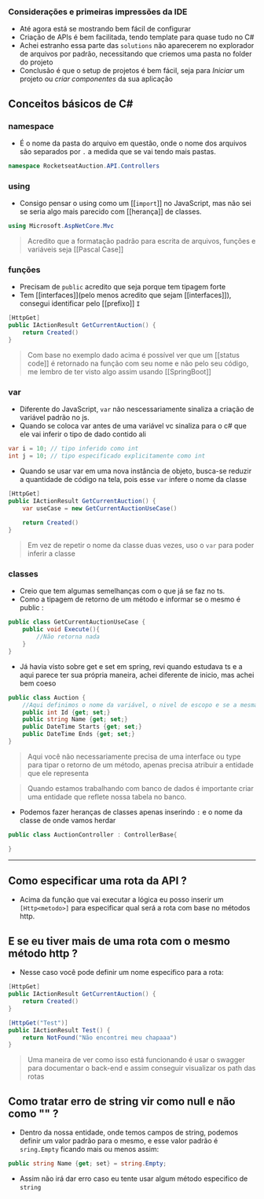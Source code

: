 ### Considerações e primeiras impressões da IDE
- Até agora está se mostrando bem fácil de configurar 
- Criação de APIs é bem facilitada, tendo template para quase tudo no C# 
- Achei estranho essa parte das `solutions` não aparecerem no explorador de arquivos por padrão, necessitando que criemos uma pasta no folder do projeto
- Conclusão é que o setup de projetos é bem fácil, seja para *Iniciar* um projeto ou *criar componentes* da sua aplicação
## Conceitos básicos de C# 

### namespace 
- É o nome da pasta do arquivo em questão, onde o nome dos arquivos são separados por `.`  a medida que se vai tendo mais pastas.
```c#
namespace RocketseatAuction.API.Controllers
```
### using 
- Consigo pensar o using como um [[`import`]] no JavaScript, mas não sei se seria algo mais parecido com [[herança]] de classes.
```c#
using Microsoft.AspNetCore.Mvc
```

> Acredito que a formatação padrão para escrita de arquivos, funções e variáveis seja [[Pascal Case]] 

### funções 
- Precisam de `public` acredito que seja porque tem tipagem forte
- Tem [[interfaces]](pelo menos acredito que sejam [[interfaces]]), consegui identificar pelo [[prefixo]] `I` 
```c#
[HttpGet]
public IActionResult GetCurrentAuction() {
	return Created()
}
```

>Com base no exemplo dado acima é possível ver que um [[status code]] é retornado na função com seu nome e não pelo seu código, me lembro de ter visto algo assim usando [[SpringBoot]] 

### var 
- Diferente do JavaScript, `var` não nescessariamente sinaliza a criação de variável padrão no js.
- Quando se coloca var antes de uma variável vc sinaliza para o c# que ele vai inferir o tipo de dado contido ali
```c#
var i = 10; // tipo inferido como int
int j = 10; // tipo especificado explicitamente como int
```
- Quando se usar var em uma nova instância de objeto, busca-se reduzir a quantidade de código na tela, pois esse `var` infere o nome da classe 
```c#
[HttpGet]
public IActionResult GetCurrentAuction() {
	var useCase = new GetCurrentAuctionUseCase()
	
	return Created()
}
```

> Em vez de repetir o nome da classe duas vezes, uso o `var` para poder inferir a classe

### classes
- Creio que tem algumas semelhanças com o que já se faz no ts.
- Como a tipagem de retorno de um método e informar se o mesmo é public : 
```c#
public class GetCurrentAuctionUseCase {
	public void Execute(){
		//Não retorna nada
	}
}
```
 - Já havia visto sobre get e set em spring, revi quando estudava ts e a aqui parece ter sua própria maneira, achei diferente de inicio, mas achei bem coeso
```c#
public class Auction {
	//Aqui definimos o nome da variável, o nivel de escopo e se a mesma pode ser usada e editada  
	public int Id {get; set;}
	public string Name {get; set;}
	public DateTime Starts {get; set;}
	public DateTime Ends {get; set;}
}
```

> Aqui você não necessariamente precisa de uma interface ou type para tipar o retorno de um método, apenas precisa atribuir a entidade que ele representa

> Quando estamos trabalhando com banco de dados é importante criar uma entidade que reflete nossa tabela no banco.

- Podemos fazer heranças de classes apenas inserindo `:` e o nome da classe de onde vamos herdar
```c#
public class AuctionController : ControllerBase{

}
```

---
## Como especificar uma rota da API ? 

- Acima da função que vai executar a lógica eu posso inserir um `[Http<metodo>]` para especificar qual será a rota com base no métodos http. 
## E se eu tiver mais de uma rota com o mesmo método http ? 
- Nesse caso você pode definir um nome especifico para a rota: 
```c#
[HttpGet]
public IActionResult GetCurrentAuction() {
	return Created()
}

[HttpGet("Test")]
public IActionResult Test() {
	return NotFound("Não encontrei meu chapaaa")
}
```

> Uma maneira de ver como isso está funcionando é usar o swagger para documentar o back-end e assim conseguir visualizar os path das rotas

## Como tratar erro de string vir como null e não como "" ? 
- Dentro da nossa entidade, onde temos campos de string, podemos definir um valor padrão para o mesmo, e esse valor padrão é `sring.Empty` ficando mais ou menos assim: 
```c#
public string Name {get; set} = string.Empty;
```
- Assim não irá dar erro caso eu tente usar algum método especifico de `string` 
